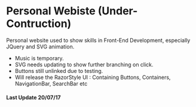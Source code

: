 # Personal Webiste (Under-Contruction) 

Personal website used to show skills in Front-End Development, especially JQuery and SVG animation.
* Music is temporary.
* SVG needs updating to show further branching on click. 
* Buttons still unlinked due to testing. 
* Will release the RazorStyle UI : Containing Buttons, Containers, NavigationBar, SearchBar etc

#### Last Update 20/07/17
